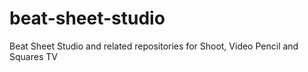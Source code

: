 # beat-sheet-studio
Beat Sheet Studio and related repositories for Shoot, Video Pencil and Squares TV

